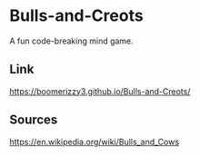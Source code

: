 # Bulls-and-Creots
A fun code-breaking mind game.

## Link

https://boomerizzy3.github.io/Bulls-and-Creots/

## Sources

https://en.wikipedia.org/wiki/Bulls_and_Cows
